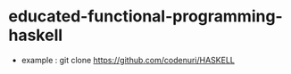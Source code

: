 # educated-functional-programming-haskell
- example : git clone https://github.com/codenuri/HASKELL

